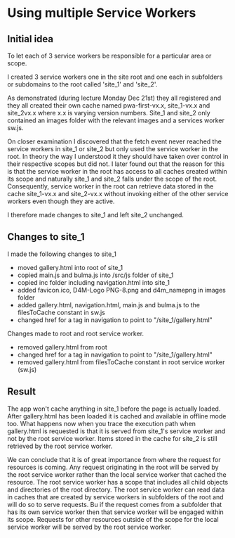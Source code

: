 # Using multiple Service Workers

## Initial idea

To let each of 3 service workers be responsible for a particular area or scope.

I created 3 service workers one in the site root and one each in subfolders or subdomains to the root called 'site_1' and 'site_2'.

As demonstrated (during lecture Monday Dec 21st) they all registered and they all created their own cache named pwa-first-vx.x, site_1-vx.x and site_2vx.x where x.x is varying version numbers.
Site_1 and site_2 only contained an images folder with the relevant images and a services worker sw.js.

On closer examination I discovered that the fetch event never reached the service workers in site_1 or site_2 but only used the service worker in the root. In theory the way I understood it they should have taken over control in their respective scopes but did not. I later found out that the reason for this is that the service worker in the root has access to all caches created within its scope and naturally site_1 and site_2 falls under the scope of the root. Consequently, service worker in the root can retrieve data stored in the cache site_1-vx.x and site_2-vx.x without invoking either of the other service workers even though they are active.

I therefore made changes to site_1 and left site_2 unchanged.

## Changes to site_1

I made the following changes to site_1
* moved gallery.html into root of site_1
* copied main.js and bulma.js into /src/js folder of site_1
* copied inc folder including navigation.html into site_1
* added favicon.ico, D4M-Logo PNG-8.png and d4m_namepng in images folder
* added gallery.html, navigation.html, main.js and bulma.js to the filesToCache constant in sw.js
* changed href for a tag in navigation to point to "/site_1/gallery.html"

Changes made to root and root service worker.
* removed gallery.html from root
* changed href for a tag in navigation to point to "/site_1/gallery.html"
* removed gallery.html from filesToCache constant in root service worker (sw.js)

## Result

The app won't cache anything in site_1 before the page is actually loaded. After gallery.html has been loaded it is cached and available in offline mode too. What happens now when you trace the execution path when gallery.html is requested is that it is served from site_1's service worker and not by the root service worker. Items stored in the cache for site_2 is still retrieved by the root service worker.

We can conclude that it is of great importance from where the request for resources is coming. Any request originating in the root will be served by the root service worker rather than the local service worker that cached the resource. The root service worker has a scope that includes all child objects and directories of the root directory. The root service worker can read data in caches that are created by service workers in subfolders of the root and will do so to serve requests. Bu if the request comes from a subfolder that has its own service worker then that service worker will be engaged within its scope. Requests for other resources outside of the scope for the local service worker will be served by the root service worker.
